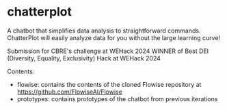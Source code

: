 # chatterplot
A chatbot that simplifies data analysis to straightforward commands. ChatterPlot will easily analyze data for you without the large learning curve!

Submission for CBRE's challenge at WEHack 2024
WINNER of Best DEI (Diversity, Equality, Exclusivity) Hack at WEHack 2024

Contents:
* flowise: contains the contents of the cloned Flowise repository at https://github.com/FlowiseAI/Flowise
* prototypes: contains prototypes of the chatbot from previous iterations
